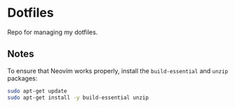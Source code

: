 # Dotfiles  
Repo for managing my dotfiles.

## Notes
To ensure that Neovim works properly, install the `build-essential` and `unzip` packages:

```bash
sudo apt-get update
sudo apt-get install -y build-essential unzip
```
